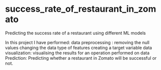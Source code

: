 # success_rate_of_restaurant_in_zomato
Predicting the success rate of a restaurant using different ML models

In this project I have performed:
  data preprocessing : removing the null values
                       changing the data type of features
                       creating a target variable
  data visualization: visualising the results for an operation performed on data
  Prediction: Predicting whether a restaurant in Zomato will be successful or not.
